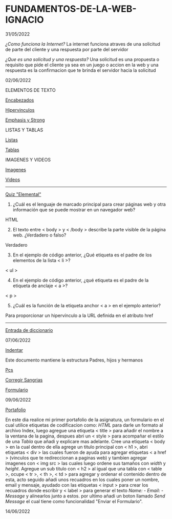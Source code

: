 # FUNDAMENTOS-DE-LA-WEB-IGNACIO

31/05/2022

*¿Como funciona la Internet?*
La internet funciona atraves de una solicitud de parte del cliente y una respuesta por parte del servidor

*¿Que es una solicitud y una respuesta?*
Una solicitud es una propuesta o requisito que pide el cliente ya sea en un juego o accion en la web y una respuesta es la confirmacion que te brinda el servidor hacia la solicitud

02/06/2022

ELEMENTOS DE TEXTO

<a href="ELEMENTOS DE TEXTO/encabezados.html">Encabezados</a>

<a href="ELEMENTOS DE TEXTO/hipervinculos.html">Hipervinculos</a>

<!-- Hipervínculos (etiquetas de anclaje)
Atributo importante: href (la URL a la que se enruta) -->

<a href="ELEMENTOS DE TEXTO/emphasis-y-strong.html">Emphasis y Strong</a>

<!-- <strong> y <em> se utilizan a menudo dentro de los párrafos -->

LISTAS Y TABLAS

<a href="LISTAS Y TABLAS/listas.html">Listas</a>

<!-- (viñetas): <ul> con <li> anidada que contiene los elementos de la lista
--
(numeradas): <ol> con <li> anidada que contiene los elementos de la lista -->

<a href="LISTAS Y TABLAS/tablas.html">Tablas</a>

<!-- <table> con <tr>anidada (filas de tabla) que contiene anidadas <th> o <td> para el encabezado o las celdas de datos regulares, respectivamente -->

IMAGENES Y VIDEOS

<a href="IMAGENES Y VIDEOS/imagenes.html">Imagenes</a>

<!-- Atributos importantes: src(la ruta del archivo de imagen)alt -->

<a href="IMAGENES Y VIDEOS/videos.html">Videos</a>

<!-- Atributos importantes: src(la ruta del archivo de video) y controls 
--
 Si queremos que un video se reproduzca de forma automática en navegadores modernos, debemos incluir autoplay, loop y muted -->

-------------------------------------------------------------------------

<a href="quizElemental.html">Quiz "Elemental"</a>

1. ¿Cuál es el lenguaje de marcado principal para crear páginas web y otra información que se puede mostrar en un navegador web?

HTML

2. El texto entre < body > y < /body > describe la parte visible de la página web. ¿Verdadero o falso?

Verdadero

3. En el ejemplo de código anterior, ¿Qué etiqueta es el padre de los elementos de la lista < li >?

< ul >

4. En el ejemplo de código anterior, ¿qué etiqueta es el padre de la etiqueta de anclaje < a >?

< p >

5. ¿Cuál es la función de la etiqueta anchor < a > en el ejemplo anterior?

Para proporcionar un hipervínculo a la URL definida en el atributo href

-------------------------------------------------------------------------

<a href="Diccionario de entrada/Entrada-de-diccionario.html">Entrada de diccionario</a>

07/06/2022

<a href="indentar.html">Indentar</a>

Este documento mantiene la estructura Padres, hijos y hermanos 

<a href="pcs.html">Pcs</a>

<a href="CorregirSangrias">Corregir Sangrias</a>

<!-- Crea un nuevo archivo en tu editor de texto (VS Code, Atom, Sublime...) e indenta correctamente el siguiente código -->

<a href="formulario.html">Formulario</a>

<!-- Formulario de registro: 

Practicar hacer lo principal de muchos sitios web: un formulario de registro

Practicar el uso de  form, input, select y textarea -->

09/06/2022

<a href="https://github.com/nachito0/Portafolio">Portafolio</a>

En este dia realice mi primer portafolio de la asignatura, un formulario en el cual utilice etiquetas de codificacion como: *HTML* para darle un formato al archivo Index, luego agregue una etiqueta < title > para añadir el nombre a la ventana de la pagina, despues abri un < style > para acompañar el estilo de una *Tabla* que añadi y explicare mas adelante. Cree una etiqueta < body > en la cual dentro de ella agrege un titulo principal con < h1 >, abri etiquetas < div > las cuales fueron de ayuda para agregar etiquetas < a href > (vinculos que te redireccionan a paginas web) y tambien agregar imagenes con    < img src > las cuales luego ordene sus tamaños con *width* y *height*. Agregue un sub titulo con < h2 > al igual que una tabla con < table >, ocupe < tr >, < th >, < td > para agregar y ordenar el contenido dentro de esta, acto seguido añadi unos recuadros en los cuales poner un nombre, email y mensaje, ayudado con las etiquetas < input > para crear los recuadros donde escribir y < label > para generar el texto *Name:* - *Email:* - *Message* y alinearlos junto a estos. por ultimo añadi un boton llamado *Send Message* el cual tiene como funcionalidad "Enviar el Formulario". 

14/06/2022